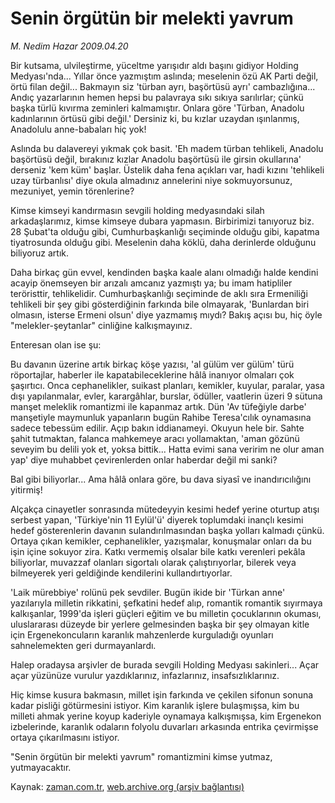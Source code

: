 # Senin örgütün bir melekti yavrum

*M. Nedim Hazar 2009.04.20*

<tr><td class="metin" colspan="2" style="padding-top: 20px; padding-left: 5px; padding-right: 10px;">Bir kutsama, ulvileştirme, yüceltme yarışıdır aldı başını gidiyor Holding Medyası'nda... Yıllar önce yazmıştım aslında; meselenin özü AK Parti değil, örtü filan değil... Bakmayın siz 'türban ayrı, başörtüsü ayrı' cambazlığına... Andıç yazarlarının hemen hepsi bu palavraya sıkı sıkıya sarılırlar; çünkü başka türlü kıvırma zeminleri kalmamıştır. Onlara göre 'Türban, Anadolu kadınlarının örtüsü gibi değil.' Dersiniz ki, bu kızlar uzaydan ışınlanmış, Anadolulu anne-babaları hiç yok!</td></tr><tr><td class="metin" colspan="2" style="padding-top: 20px; padding-left: 5px; padding-right: 10px;"><p>Aslında bu dalavereyi yıkmak çok basit. 'Eh madem türban tehlikeli, Anadolu başörtüsü değil, bırakınız kızlar Anadolu başörtüsü ile girsin okullarına' derseniz 'kem küm' başlar. Üstelik daha fena açıkları var, hadi kızını 'tehlikeli uzay türbanlısı' diye okula almadınız annelerini niye sokmuyorsunuz, mezuniyet, yemin törenlerine?
<p>Kimse kimseyi kandırmasın sevgili holding medyasındaki silah arkadaşlarımız, kimse kimseye dubara yapmasın. Birbirimizi tanıyoruz biz. 28 Şubat'ta olduğu gibi, Cumhurbaşkanlığı seçiminde olduğu gibi, kapatma tiyatrosunda olduğu gibi. Meselenin daha köklü, daha derinlerde olduğunu biliyoruz artık.
<p>Daha birkaç gün evvel, kendinden başka kaale alanı olmadığı halde kendini acayip önemseyen bir arızalı amcanız yazmıştı ya; bu imam hatipliler teröristtir, tehlikelidir. Cumhurbaşkanlığı seçiminde de aklı sıra Ermeniliği tehlikeli bir şey gibi gösterdiğinin farkında bile olmayarak, 'Bunlardan biri olmasın, isterse Ermeni olsun' diye yazmamış mıydı? Bakış açısı bu, hiç öyle "melekler-şeytanlar" cinliğine kalkışmayınız.
<p>Enteresan olan ise şu:
<p>Bu davanın üzerine artık birkaç köşe yazısı, 'al gülüm ver gülüm' türü röportajlar, haberler ile kapatabileceklerine hâlâ inanıyor olmaları çok şaşırtıcı. Onca cephanelikler, suikast planları, kemikler, kuyular, paralar, yasa dışı yapılanmalar, evler, karargâhlar, burslar, ödüller, vaatlerin üzeri 9 sütuna manşet meleklik romantizmi ile kapanmaz artık. Dün 'Av tüfeğiyle darbe' manşetiyle maymunluk yapanların bugün Rahibe Teresa'cılık oynamasına sadece tebessüm edilir. Açıp bakın iddianameyi. Okuyun hele bir. Sahte şahit tutmaktan, falanca mahkemeye aracı yollamaktan, 'aman gözünü seveyim bu delili yok et, yoksa bittik... Hatta evimi sana veririm ne olur aman yap' diye muhabbet çevirenlerden onlar haberdar değil mi sanki?
<p> Bal gibi biliyorlar... Ama hâlâ onlara göre, bu dava siyasî ve inandırıcılığını yitirmiş!
<p>Alçakça cinayetler sonrasında mütedeyyin kesimi hedef yerine oturtup atışı serbest yapan, 'Türkiye'nin 11 Eylül'ü' diyerek toplumdaki inançlı kesimi hedef gösterenlerin davanın sulandırılmasından başka yolları kalmadı çünkü. Ortaya çıkan kemikler, cephanelikler, yazışmalar, konuşmalar onları da bu işin içine sokuyor zira. Katkı vermemiş olsalar bile katkı verenleri pekâla biliyorlar, muvazzaf olanları sigortalı olarak çalıştırıyorlar, bilerek veya bilmeyerek yeri geldiğinde kendilerini kullandırtıyorlar.
<p>'Laik mürebbiye' rolünü pek sevdiler. Bugün ikide bir 'Türkan anne' yazılarıyla milletin rikkatini, şefkatini hedef alıp, romantik romantik sıyırmaya kalkışanlar, 1999'da işleri güçleri eğitim ve bu milletin çocuklarının okuması, uluslararası düzeyde bir yerlere gelmesinden başka bir şey olmayan kitle için Ergenekoncuların karanlık mahzenlerde kurguladığı oyunları sahnelemekten geri durmayanlardı.
<p>Halep oradaysa arşivler de burada sevgili Holding Medyası sakinleri... Açar açar yüzünüze vurulur yazdıklarınız, infazlarınız, insafsızlıklarınız.
<p>Hiç kimse kusura bakmasın, millet işin farkında ve çekilen sifonun sonuna kadar pisliği götürmesini istiyor. Kim karanlık işlere bulaşmışsa, kim bu milleti ahmak yerine koyup kaderiyle oynamaya kalkışmışsa, kim Ergenekon izbelerinde, karanlık odaların folyolu duvarları arkasında entrika çevirmişse ortaya çıkarılmasını istiyor.
<p>"Senin örgütün bir melekti yavrum" romantizmini kimse yutmaz, yutmayacaktır.<br/></p></p></p></p></p></p></p></p></p></p></p></td></tr>

Kaynak: [zaman.com.tr](http://zaman.com.tr/yazar.do?yazino=839392), [web.archive.org (arşiv bağlantısı)](http://web.archive.org/web/20090426114007/http://www.zaman.com.tr:80/yazar.do?yazino=839392)
